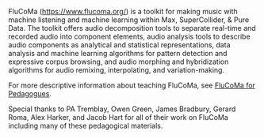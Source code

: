 FluCoMa (https://www.flucoma.org/) is a toolkit for making music with machine listening and machine learning within Max, SuperCollider, & Pure Data. The toolkit offers audio decomposition tools to separate real-time and recorded audio into component elements, audio analysis tools to describe audio components as analytical and statistical representations, data analysis and machine learning algorithms for pattern detection and expressive corpus browsing, and audio morphing and hybridization algorithms for audio remixing, interpolating, and variation-making.

For more descriptive information about teaching FluCoMa, see [FluCoMa for Pedagogues](https://github.com/flucoma/flucoma-for-pedagogues).

Special thanks to PA Tremblay, Owen Green, James Bradbury, Gerard Roma, Alex Harker, and Jacob Hart for all of their work on FluCoMa including many of these pedagogical materials.
